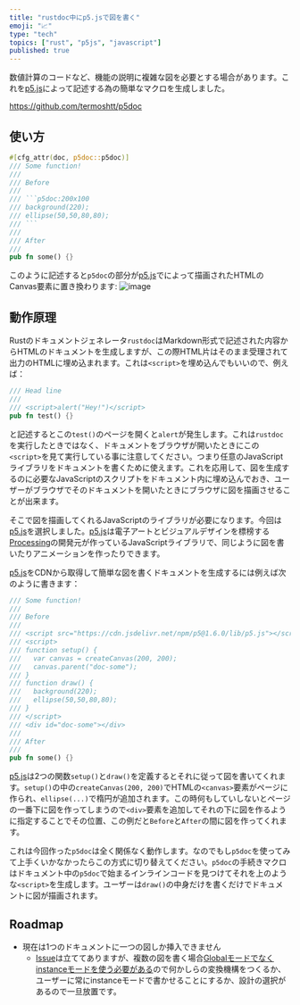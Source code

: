 ```yaml
---
title: "rustdoc中にp5.jsで図を書く"
emoji: "📈"
type: "tech"
topics: ["rust", "p5js", "javascript"]
published: true
---
```


数値計算のコードなど、機能の説明に複雑な図を必要とする場合があります。これを[p5.js]によって記述する為の簡単なマクロを生成しました。

https://github.com/termoshtt/p5doc

使い方
-------

```rust
#[cfg_attr(doc, p5doc::p5doc)]
/// Some function!
///
/// Before
///
/// ```p5doc:200x100
/// background(220);
/// ellipse(50,50,80,80);
/// ```
///
/// After
///
pub fn some() {}
```

このように記述すると`p5doc`の部分が[p5.js]でによって描画されたHTMLのCanvas要素に置き換わります:
![image](https://user-images.githubusercontent.com/1238153/223720335-bdf1e9a3-8a7b-43a4-ac2d-f188c90cd944.png)

[p5.js]: https://p5js.org/

動作原理
---------
Rustのドキュメントジェネレータ`rustdoc`はMarkdown形式で記述された内容からHTMLのドキュメントを生成しますが、この際HTML片はそのまま受理されて出力のHTMLに埋め込まれます。これは`<script>`を埋め込んでもいいので、例えば：

```rust
/// Head line
///
/// <script>alert("Hey!")</script>
pub fn test() {}
```

と記述するとこの`test()`のページを開くと`alert`が発生します。これは`rustdoc`を実行したときではなく、ドキュメントをブラウザが開いたときにこの`<script>`を見て実行している事に注意してください。つまり任意のJavaScriptライブラリをドキュメントを書くために使えます。これを応用して、図を生成するのに必要なJavaScriptのスクリプトをドキュメント内に埋め込んでおき、ユーザーがブラウザでそのドキュメントを開いたときにブラウザに図を描画させることが出来ます。

そこで図を描画してくれるJavaScriptのライブラリが必要になります。今回は[p5.js]を選択しました。[p5.js]は電子アートとビジュアルデザインを標榜する[Processing](https://processing.org/)の開発元が作っているJavaScriptライブラリで、同じように図を書いたりアニメーションを作ったりできます。

[p5.js]をCDNから取得して簡単な図を書くドキュメントを生成するには例えば次のように書きます：

```rust
/// Some function!
///
/// Before
///
/// <script src="https://cdn.jsdelivr.net/npm/p5@1.6.0/lib/p5.js"></script>
/// <script>
/// function setup() {
///   var canvas = createCanvas(200, 200);
///   canvas.parent("doc-some");
/// }
/// function draw() {
///   background(220);
///   ellipse(50,50,80,80);
/// }
/// </script>
/// <div id="doc-some"></div>
///
/// After
///
pub fn some() {}
```

[p5.js]は2つの関数`setup()`と`draw()`を定義するとそれに従って図を書いてくれます。`setup()`の中の`createCanvas(200, 200)`でHTMLの`<canvas>`要素がページに作られ、`ellipse(...)`で楕円が追加されます。この時何もしていしないとページの一番下に図を作ってしまうので`<div>`要素を追加してそれの下に図を作るように指定することでその位置、この例だと`Before`と`After`の間に図を作ってくれます。

これは今回作った`p5doc`は全く関係なく動作します。なのでもし`p5doc`を使ってみて上手くいかなかったらこの方式に切り替えてください。`p5doc`の手続きマクロはドキュメント中の`p5doc`で始まるインラインコードを見つけてそれを上のような`<script>`を生成します。ユーザーは`draw()`の中身だけを書くだけでドキュメントに図が描画されます。

Roadmap
--------
- 現在は1つのドキュメントに一つの図しか挿入できません
  - [Issue](https://github.com/termoshtt/p5doc/issues/3)は立ててありますが、複数の図を書く場合[Globalモードでなくinstanceモードを使う必要がある](https://github.com/processing/p5.js/wiki/Global-and-instance-mode)ので何かしらの変換機構をつくるか、ユーザーに常にinstanceモードで書かせることにするか、設計の選択があるので一旦放置です。

